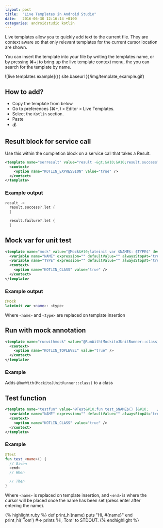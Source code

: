 ```yaml
---
layout: post
title:  "Live Templates in Android Studio"
date:   2016-06-30 12:16:14 +0100
categories: androidstudio kotlin
---
```


Live templates allow you to quickly add text to the current file. They are context
aware so that only relevant templates for the current cursor location are shown.

You can insert the template into your file by writing the templates name, or by pressing
⌘+j to bring up the live template context menu, the you can search for the template by name.

![live templates example]({{ site.baseurl }}/img/template_example.gif)

## How to add?

- Copy the template from below
- Go to preferences (⌘+,) > Editor > Live Templates.
- Select the `Kotlin` section.
- Paste
- :moneybag:

## Result block for service call

Use this within the completion block on a service call that takes a Result.

```xml
<template name="serresult" value="result -&gt;&#10;&#10;result.success?.let {&#10;&#10;}&#10;&#10;result.failure?.let {&#10;&#10;}" description="service results block" toReformat="true" toShortenFQNames="true">
  <context>
    <option name="KOTLIN_EXPRESSION" value="true" />
  </context>
</template>
```

### Example output
```kotlin
result ->
  result.success?.let {
  }

  result.failure?.let {
  }
```

## Mock var for unit test
```xml
<template name="mock" value="@Mock&#10;lateinit var $NAME$: $TYPE$" description="Mock var" toReformat="false" toShortenFQNames="true">
  <variable name="NAME" expression="" defaultValue="" alwaysStopAt="true" />
  <variable name="TYPE" expression="" defaultValue="" alwaysStopAt="true" />
  <context>
    <option name="KOTLIN_CLASS" value="true" />
  </context>
</template>
```

### Example output
```kotlin
@Mock
lateinit var <name>: <type>
```

Where `<name>` and `<type>` are replaced on template insertion

## Run with mock annotation
```xml
<template name="runwithmock" value="@RunWith(MockitoJUnitRunner::class)" description="Run With Mock annotation" toReformat="false" toShortenFQNames="true">
  <context>
    <option name="KOTLIN_TOPLEVEL" value="true" />
  </context>
</template>
```

### Example
Adds `@RunWith(MockitoJUnitRunner::class)` to a class

## Test function
```xml
<template name="testfun" value="@Test&#10;fun test_$NAME$() {&#10;    // Given&#10;    $END$&#10;    &#10;    // When&#10;    &#10;    &#10;    // Then&#10;    &#10;}&#10;" description="Test function" toReformat="true" toShortenFQNames="true">
  <variable name="NAME" expression="" defaultValue="" alwaysStopAt="true" />
  <context>
    <option name="KOTLIN_CLASS" value="true" />
  </context>
</template>
```

### Example
```kotlin
@Test
fun test_<name>() {
  // Given
  <end>
  // When

  // Then
}
```

Where `<name>` is replaced on template insertion, and `<end>` is where the cursor will be placed once
the name has been set (press enter after entering the name).

{% highlight ruby %}
def print_hi(name)
  puts "Hi, #{name}"
end
print_hi('Tom')
#=> prints 'Hi, Tom' to STDOUT.
{% endhighlight %}
